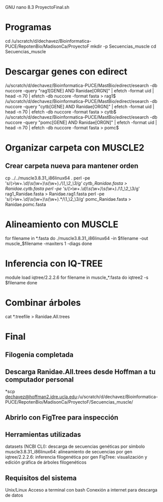   GNU nano 8.3                                                                            ProyectoFinal.sh
# Programas

cd /u/scratch/d/dechavez/Bioinformatica-PUCE/RepotenBio/MadisonCa/ProyectoF
mkdir -p Secuencias_muscle
cd Secuencias_muscle

# Descargar genes con edirect

/u/scratch/d/dechavez/Bioinformatica-PUCE/MastBio/edirect/esearch -db nuccore -query "rag1[GENE] AND Ranidae[ORGN]" | efetch -format uid | head -n 70 | efetch -db nuccore -format fasta > rag1$
/u/scratch/d/dechavez/Bioinformatica-PUCE/MastBio/edirect/esearch -db nuccore -query "cytb[GENE] AND Ranidae[ORGN]" | efetch -format uid | head -n 70 | efetch -db nuccore -format fasta > cytb$
/u/scratch/d/dechavez/Bioinformatica-PUCE/MastBio/edirect/esearch -db nuccore -query "pomc[GENE] AND Ranidae[ORGN]" | efetch -format uid | head -n 70 | efetch -db nuccore -format fasta > pomc$

# Organizar carpeta con MUSCLE2

## Crear carpeta nueva para mantener orden
cp ../../muscle3.8.31_i86linux64 .
perl -pe 's/(>\w+.\d)\s(\w+)\s(\w+).*/\1_\2_\3/g' cytb_Ranidae.fasta > Ranidae.cytb.fasta
perl -pe 's/(>\w+.\d)\s(\w+)\s(\w+).*/\1_\2_\3/g' rag1_Ranidae.fasta > Ranidae.rag1.fasta
perl -pe 's/(>\w+.\d)\s(\w+)\s(\w+).*/\1_\2_\3/g' pomc_Ranidae.fasta > Ranidae.pomc.fasta


# Alineamiento con MUSCLE
for filename in *.fasta
do ./muscle3.8.31_i86linux64 -in $filename -out muscle_$filename -maxiters 1 -diags
done

# Inferencia con IQ-TREE
module load iqtree/2.2.2.6
for filename in muscle_*.fasta
do iqtree2 -s $filename
done

# Combinar árboles
cat *.treefile > Ranidae.All.trees

# Final
## Filogenia completada
## Descarga Ranidae.All.trees desde Hoffman a tu computador personal
*scp dechavez@hoffman2.idre.ucla.edu:/u/scratch/d/dechavez/Bioinformatica-PUCE/RepotenBio/MadisonCa/ProyectoF/Secuencias_muscle/
## Abrirlo con FigTree para inspección

## Herramientas utilizadas
datasets (NCBI CLI): descarga de secuencias genéticas por símbolo
muscle3.8.31_i86linux64: alineamiento de secuencias por gen
iqtree/2.2.2.6: inferencia filogenética por gen
FigTree: visualización y edición gráfica de árboles filogenéticos

## Requisitos del sistema
Unix/Linux
Acceso a terminal con bash
Conexión a internet para descarga de datos
